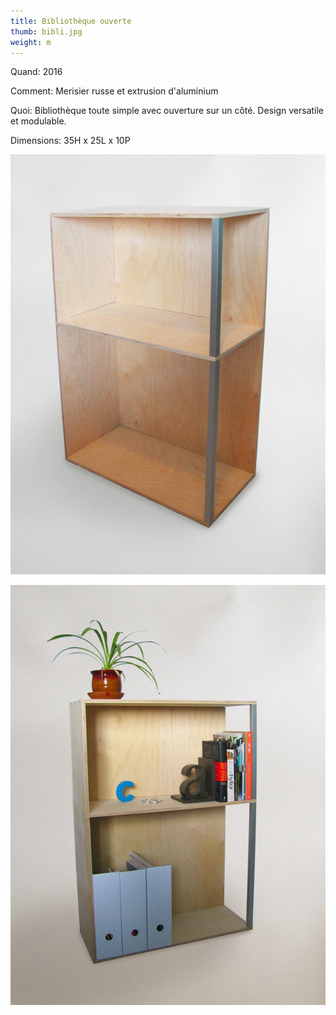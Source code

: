 ```yaml
---
title: Bibliothèque ouverte
thumb: bibli.jpg
weight: m
---
```


Quand: 2016

Comment: Merisier russe et extrusion d'aluminium

Quoi: Bibliothèque toute simple avec ouverture sur un côté. Design versatile et modulable. 

Dimensions: 35H x 25L x 10P

![](/img/bibli-01.jpg)

![](/img/bibli-02.jpg)